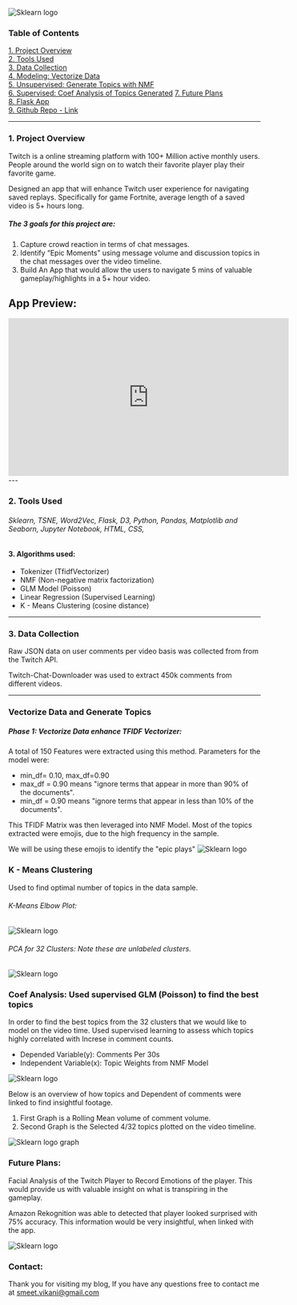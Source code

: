 ![Sklearn logo](http://downloadforpc.net/Metis/fle/Twitch_Purple_RGB.png)

### Table of Contents
[1. Project Overview](#section-a)  
[2. Tools Used](#section-b)  
[3. Data Collection](#section-b2)  
[4. Modeling: Vectorize Data](#section-c)    
[5. Unsupervised: Generate Topics with NMF](#section-c)     
[6. Supervised: Coef Analysis of Topics Generated](#section-c2) 
[7. Future Plans](#section-e)  
[8. Flask App](#section-end)  
[9. Github Repo - Link](https://github.com/smeetvikani/AirBnB_User_Behavior_Classification)


---

### <a name="section-a"></a>1.  Project Overview
Twitch is a online streaming platform with 100+ Million active monthly users. People around the world sign on to watch their favorite player play their favorite game. 

Designed an app that will enhance Twitch user experience for navigating saved replays. Specifically for game Fortnite, average length of a saved video is 5+ hours long. 

##### The 3 goals for this project are:
1.  Capture crowd reaction in terms of chat messages. 
2.  Identify “Epic Moments” using message volume and discussion topics in the chat messages over the video timeline.
3.  Build An App that would allow the users to navigate 5 mins of valuable gameplay/highlights in a 5+ hour video. 


## App Preview: 
<iframe width="560" height="315" src="https://www.youtube.com/embed/zRjbD_r42iM" frameborder="0" allow="autoplay; encrypted-media" allowfullscreen></iframe>
---

### <a name="section-b"></a>2.  Tools Used

###### Sklearn, TSNE, Word2Vec, Flask, D3, Python, Pandas, Matplotlib and Seaborn, Jupyter Notebook, HTML, CSS,

#### 3. Algorithms used: 
*   Tokenizer (TfidfVectorizer) 
*   NMF (Non-negative matrix factorization)
*   GLM Model (Poisson) 
*   Linear Regression (Supervised Learning) 
*   K - Means Clustering (cosine distance) 

---
### <a name="section-b2"></a>3.  Data Collection
Raw JSON data on user comments per video basis was collected from from the Twitch API.

Twitch-Chat-Downloader was used to extract 450k comments from different videos. 

---
### <a name="section-c"></a> Vectorize Data and Generate Topics
##### Phase 1: Vectorize Data enhance TFIDF Vectorizer: 
A total of 150 Features were extracted using this method. 
Parameters for the model were:

* min_df= 0.10, max_df=0.90
* max_df = 0.90 means "ignore terms that appear in more than 90% of the documents".
* min_df = 0.90 means "ignore terms that appear in less than 10% of the documents".

This TFIDF Matrix was then leveraged into NMF Model. Most of the topics extracted were emojis, due to the high frequency in the sample. 

We will be using these emojis to identify the "epic plays" 
![Sklearn logo](http://downloadforpc.net/Metis/fle/topics.png)



### <a name="section-c2"></a> K - Means Clustering
Used to find optimal number of topics in the data sample. 

###### K-Means Elbow Plot:
![Sklearn logo](http://downloadforpc.net/Metis/fle/kmeans.jpeg)

###### PCA for 32 Clusters: Note these are unlabeled clusters. 

![Sklearn logo](http://downloadforpc.net/Metis/fle/pca-3d.png)

### <a name="section-c3"></a> Coef Analysis: Used supervised GLM (Poisson) to find the best topics

In order to find the best topics from the 32 clusters that we would like to model on the video time. Used supervised learning to assess which topics highly correlated with Increse in comment counts. 

* Depended Variable(y): Comments Per 30s
* Independent Variable(x): Topic Weights from NMF Model

![Sklearn logo](http://downloadforpc.net/Metis/fle/coefs.png)


Below is an overview of how topics and Dependent of comments were linked to find insightful footage. 

1. First Graph is a Rolling Mean volume of comment volume. 
2. Second Graph is the Selected 4/32 topics plotted on the video timeline. 

![Sklearn logo](http://downloadforpc.net/Metis/fle/VideoTimeLine.jpeg)
graph

### <a name="section-e"></a> Future Plans: 

Facial Analysis of the Twitch Player to Record Emotions of the player. This would provide us with valuable insight on what is transpiring in the gameplay. 

Amazon Rekognition was able to detected that player looked surprised with 75% accuracy. This information would be very insightful, when linked with the app. 

![Sklearn logo](http://downloadforpc.net/Metis/fle/facial_analysis.jpeg)

### <a name="section-end"></a> Contact:
Thank you for visiting my blog, If you have any questions free to contact me at smeet.vikani@gmail.com
